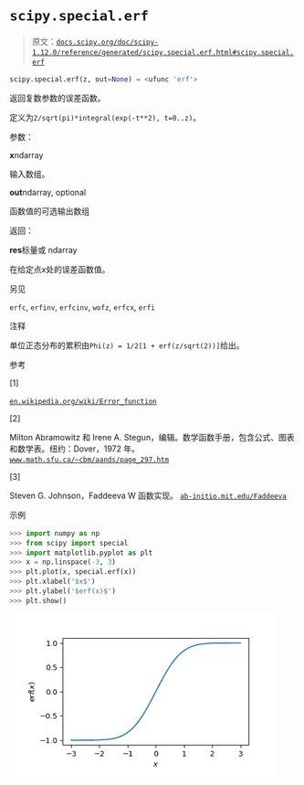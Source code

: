 # `scipy.special.erf`

> 原文：[`docs.scipy.org/doc/scipy-1.12.0/reference/generated/scipy.special.erf.html#scipy.special.erf`](https://docs.scipy.org/doc/scipy-1.12.0/reference/generated/scipy.special.erf.html#scipy.special.erf)

```py
scipy.special.erf(z, out=None) = <ufunc 'erf'>
```

返回复数参数的误差函数。

定义为`2/sqrt(pi)*integral(exp(-t**2), t=0..z)`。

参数：

**x**ndarray

输入数组。

**out**ndarray, optional

函数值的可选输出数组

返回：

**res**标量或 ndarray

在给定点*x*处的误差函数值。

另见

`erfc`, `erfinv`, `erfcinv`, `wofz`, `erfcx`, `erfi`

注释

单位正态分布的累积由`Phi(z) = 1/2[1 + erf(z/sqrt(2))]`给出。

参考

[1]

[`en.wikipedia.org/wiki/Error_function`](https://en.wikipedia.org/wiki/Error_function)

[2]

Milton Abramowitz 和 Irene A. Stegun，编辑。数学函数手册，包含公式、图表和数学表。纽约：Dover，1972 年。 [`www.math.sfu.ca/~cbm/aands/page_297.htm`](http://www.math.sfu.ca/~cbm/aands/page_297.htm)

[3]

Steven G. Johnson，Faddeeva W 函数实现。 [`ab-initio.mit.edu/Faddeeva`](http://ab-initio.mit.edu/Faddeeva)

示例

```py
>>> import numpy as np
>>> from scipy import special
>>> import matplotlib.pyplot as plt
>>> x = np.linspace(-3, 3)
>>> plt.plot(x, special.erf(x))
>>> plt.xlabel('$x$')
>>> plt.ylabel('$erf(x)$')
>>> plt.show() 
```

![../../_images/scipy-special-erf-1.png](img/f058a6299c58ae0b117679ebf00b50fd.png)

